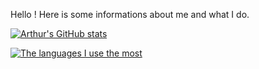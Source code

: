 Hello ! Here is some informations about me and what I do.

[![Arthur's GitHub stats](https://github-readme-stats.vercel.app/api?username=Arthur-PI&show_icons=true&theme=gruvbox)](https://github.com/anuraghazra/github-readme-stats)

[![The languages I use the most](https://github-readme-stats.vercel.app/api/top-langs/?username=Arthur-PI&layout=compact&theme=gruvbox)](https://github.com/anuraghazra/github-readme-stats)
